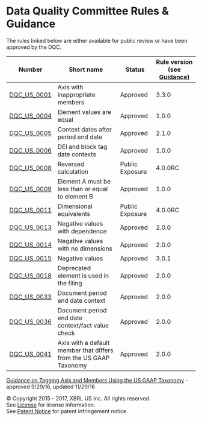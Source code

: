 # Data Quality Committee Rules &amp; Guidance

The rules linked below are either available for public review or have been approved by the DQC.

| Number | Short name | Status | Rule version (see [Guidance](../README.md)) |
| ----- | ----- | ----- | ----- |
| [DQC_US_0001](DQC_US_0001/DQC_0001.md) | Axis with inappropriate members | Approved | 3.3.0 |
| [DQC_US_0004](DQC_US_0004/DQC_0004.md) | Element values are equal | Approved | 1.0.0 |
| [DQC_US_0005](DQC_US_0005/DQC_0005.md) | Context dates after period end date | Approved | 2.1.0 |
| [DQC_US_0006](DQC_US_0006/DQC_0006.md) | DEI and block tag date contexts | Approved | 1.0.0 |
| [DQC_US_0008](DQC_US_0008/DQC_0008.md) | Reversed calculation | Public Exposure | 4.0.0RC |
| [DQC_US_0009](DQC_US_0009/DQC_0009.md) | Element A must be less than or equal to element B | Approved | 1.0.0 |
| [DQC_US_0011](DQC_US_0011/DQC_0011.md) | Dimensional equivalents | Public Exposure | 4.0.0RC |
| [DQC_US_0013](DQC_US_0013/DQC_0013.md) | Negative values with dependence | Approved | 2.0.0 |
| [DQC_US_0014](DQC_US_0014/DQC_0014.md) | Negative values with no dimensions | Approved | 2.0.0 |
| [DQC_US_0015](DQC_US_0015/DQC_0015.md) | Negative values | Approved | 3.0.1 |
| [DQC_US_0018](DQC_US_0018/DQC_0018.md) | Deprecated element is used in the filing | Approved | 2.0.0 |
| [DQC_US_0033](DQC_US_0033/DQC_0033.md) | Document period end date context | Approved | 2.0.0   |
| [DQC_US_0036](DQC_US_0036/DQC_0036.md) | Document period end date context/fact value check | Approved | 2.0.0 |
| [DQC_US_0041](DQC_US_0041/DQC_0041.md) | Axis with a default member that differs from the US GAAP Taxonomy | Approved | 2.0.0 |

<a href="https://github.com/DataQualityCommittee/documentation/blob/master/guidance/readme.md" target="_blank">Guidance on Tagging Axis and Members Using the US GAAP Taxonomy</a> - approved 9/29/16, updated 11/29/16

© Copyright 2015 - 2017, XBRL US Inc. All rights reserved.   
See [License](https://xbrl.us/dqc-license) for license information.  
See [Patent Notice](https://xbrl.us/dqc-patent) for patent infringement notice.
